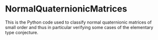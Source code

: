 # NormalQuaternionicMatrices
This is the Python code used to classify normal quaternionic matrices of small order and thus in particular verifying some cases of the elementary type conjecture.
